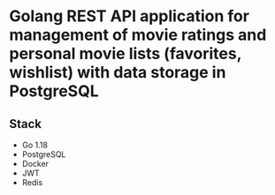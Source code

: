 # Golang REST API application for management of movie ratings and personal movie lists (favorites, wishlist) with data storage in PostgreSQL

## Stack

 - Go 1.18 
 - PostgreSQL 
 - Docker
 - JWT
 - Redis